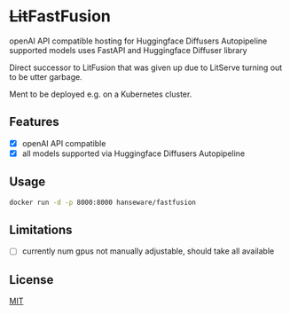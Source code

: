# ~~Lit~~FastFusion
openAI API compatible hosting for Huggingface Diffusers Autopipeline supported models
uses FastAPI and Huggingface Diffuser library

Direct successor to LitFusion that was given up due to LitServe turning out to be utter garbage.

Ment to be deployed e.g. on a Kubernetes cluster.

## Features
- [x] openAI API compatible
- [x] all models supported via Huggingface Diffusers Autopipeline

## Usage
```bash
docker run -d -p 8000:8000 hanseware/fastfusion
```

## Limitations
- [ ] currently num gpus not manually adjustable, should take all available

## License
[MIT](https://choosealicense.com/licenses/mit/)